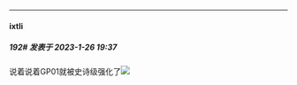 

*****

####  ixtli  
##### 192#       发表于 2023-1-26 19:37

说着说着GP01就被史诗级强化了<img src="https://static.saraba1st.com/image/smiley/face2017/058.png" referrerpolicy="no-referrer">

